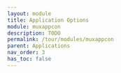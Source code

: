```yaml
---
layout: module
title: Application Options
module: muxappcon
description: TODO
permalink: /tour/modules/muxappcon
parent: Applications
nav_order: 3
has_toc: false
---
```

